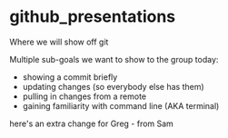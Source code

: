 # github_presentations

Where we will show off git


Multiple sub-goals we want to show to the group today:
* showing a commit briefly
* updating changes (so everybody else has them)
* pulling in changes from a remote
* gaining familiarity with command line (AKA terminal)

here's an extra change for Greg - from Sam 

